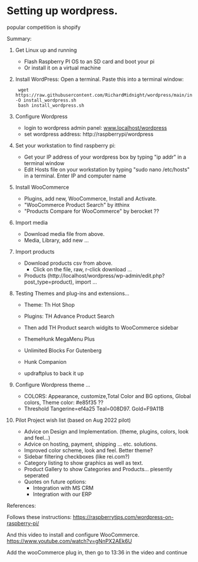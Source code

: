 
# Setting up wordpress.
popular competition is shopify

Summary:

1) Get Linux up and running
    - Flash Raspberry PI OS to an SD card and boot your pi
    - Or install it on a virtual machine
    
2) Install WordPress:  Open a terminal.  Paste this into a terminal window:
    
        wget https://raw.githubusercontent.com/RichardMidnight/wordpress/main/install_wordpress.sh -O install_wordpress.sh
        bash install_wordpress.sh
 
3) Configure Wordpress
    - login to wordpress admin panel: www.localhost/wordpress    
    - set wordpress address: http://raspberrypi/wordpress
    
4) Set your workstation to find raspberry pi:
    - Get your IP address of your wordpress box by typing "ip addr" in a terminal window
    - Edit Hosts file on your workstation by typing "sudo nano /etc/hosts" in a terminal.  Enter IP and computer name

5) Install WooCommerce
    - Plugins, add new, WooCommerce, Install and Activate.
    - "WooCommerce Product Search" by itthinx
    - "Products Compare for WooCommerce" by berocket ??

6) Import media
    - Download media file from above.
    - Media, Library, add new ...

7) Import products
    - Download products csv from above.
        - Click on the file, raw, r-click download ...
    - Products (http://localhost/wordpress/wp-admin/edit.php?post_type=product), import ...
   
    
 8) Testing Themes and plug-ins and extensions...
    - Theme: Th Hot Shop
    - Plugins: TH Advance Product Search
    - Then add TH Product search widgits to WooCommerce sidebar
    - ThemeHunk MegaMenu Plus
    - Unlimited Blocks For Gutenberg
    - Hunk Companion
    
    - updraftplus to back it up

9) Configure Wordpress theme ...
    - COLORS: Appearance, customize,Total Color and BG options, Global colors, Theme color: #e85f35  ??
    - Threshold Tangerine=ef4a25  Teal=008D97.   Gold=F9A11B

10) Pilot Project wish list (based on Aug 2022 pilot)
    - Advice on Design and Implementation.  (theme, plugins, colors, look and feel...)
    - Advice on hosting, payment, shipping ... etc.  solutions.
    - Improved color scheme, look and feel.  Better theme?
    - Sidebar filtering checkboxes (like rei.com?)
    - Category listing to show graphics as well as text.
    - Product Gallery to show Categories and Products... plesently seperated
    - Quotes on future options:
        -   Integration with MS CRM
        -   Integration with our ERP    
    

References:

Follows these instructions:  https://raspberrytips.com/wordpress-on-raspberry-pi/

And this video to install and configure WooCommerce.  https://www.youtube.com/watch?v=gNnPX2AEk6U

Add the wooCommerce plug in, then go to 13:36 in the video and continue


